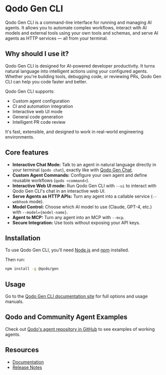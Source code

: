 # Qodo Gen CLI

Qodo Gen CLI is a command-line interface for running and managing AI agents.
It allows you to automate complex workflows, interact with AI models and external tools using your own tools and schemas, and serve AI agents as HTTP services — all from your terminal.

## Why should I use it?
Qodo Gen CLI is designed for AI-powered developer productivity. It turns natural language into intelligent actions using your configured agents.
Whether you're building tools, debugging code, or reviewing PRs, Qodo Gen CLI can help you code faster and better.

Qodo Gen CLI supports:

- Custom agent configuration
- CI and automation integration
- Interactive web UI mode
- General code generation
- Intelligent PR code review

It's fast, extensible, and designed to work in real-world engineering environments.

## Core features
- **Interactive Chat Mode:** Talk to an agent in natural language directly in your terminal (`qodo chat`), exactly like with [Qodo Gen Chat](https://docs.qodo.ai/qodo-documentation/qodo-gen/qodo-gen-chat).
- **Custom Agent Commands:** Configure your own agent and define reusable workflows (`qodo <command>`).
- **Interactive Web UI mode:** Run Qodo Gen CLI with `--ui` to interact with Qodo Gen CLI's chat in an interactive web UI.
- **Serve Agents as HTTP APIs:** Turn any agent into a callable service (`--webhook` mode).
- **Model Control:** Choose which AI model to use (Claude, GPT-4, etc.) with `--model={model-name}`.
- **Agent to MCP:** Turn any agent into an MCP with `--mcp`.
- **Secure Integration:** Use tools without exposing your API keys.

## Installation

To use Qodo Gen CLI, you’ll need [Node.js](https://nodejs.org/en/download) and [npm](https://docs.npmjs.com/downloading-and-installing-node-js-and-npm) installed.

Then run:

```bash
npm install -g @qodo/gen
```

## Usage

Go to the [Qodo Gen CLI documentation site](https://docs.qodo.ai/qodo-documentation/qodo-gen-cli) for full options and usage manuals.


## Qodo and Community Agent Examples

Check out [Qodo's agent repository in GitHub](https://github.com/qodo-ai/agents) to see examples of working agents.


## Resources

- [Documentation](https://docs.qodo.ai/qodo-documentation/qodo-gen-cli)
- [Release Notes](https://release-notes.cli.gen.qodo.ai/)
